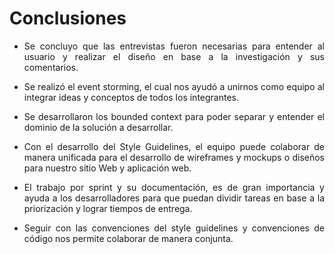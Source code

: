<div style="text-align: justify;">
<h1><strong>Conclusiones</strong></h1>
  
  + Se concluyo que las entrevistas fueron necesarias para entender al usuario y realizar el diseño en base a la investigación y sus comentarios. 
  
  + Se realizó el event storming, el cual nos ayudó a unirnos como equipo al integrar ideas y conceptos de todos los integrantes.
    
  + Se desarrollaron los bounded context para poder separar y entender el dominio de la solución a desarrollar.

  + Con el desarrollo del Style Guidelines, el equipo puede colaborar de manera unificada para el desarrollo de wireframes y mockups o diseños para nuestro sitio Web y aplicación web.
 
  + El trabajo por sprint y su documentación, es de gran importancia y ayuda a los desarrolladores para que puedan dividir tareas en base a la priorización y lograr tiempos de entrega.

  + Seguir con las convenciones del style guidelines y convenciones de código nos permite colaborar de manera conjunta. 
<div>
